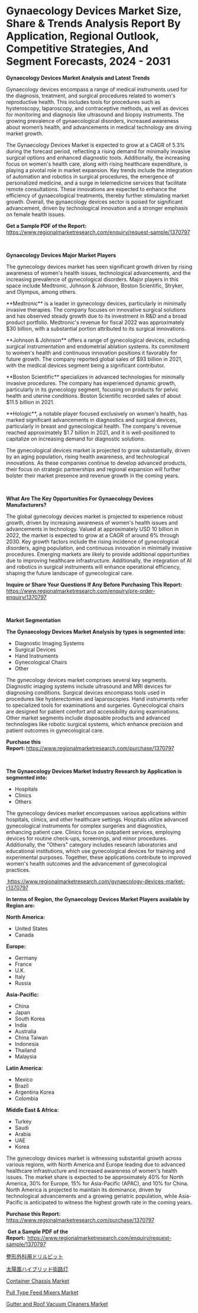 <p><h1>Gynaecology Devices Market Size, Share & Trends Analysis Report By Application, Regional Outlook, Competitive Strategies, And Segment Forecasts, 2024 - 2031</h1></p><p><strong>Gynaecology Devices Market Analysis and Latest Trends</strong></p>
<p><p>Gynaecology devices encompass a range of medical instruments used for the diagnosis, treatment, and surgical procedures related to women's reproductive health. This includes tools for procedures such as hysteroscopy, laparoscopy, and contraceptive methods, as well as devices for monitoring and diagnosis like ultrasound and biopsy instruments. The growing prevalence of gynaecological disorders, increased awareness about women’s health, and advancements in medical technology are driving market growth.</p><p>The Gynaecology Devices Market is expected to grow at a CAGR of 5.3% during the forecast period, reflecting a rising demand for minimally invasive surgical options and enhanced diagnostic tools. Additionally, the increasing focus on women's health care, along with rising healthcare expenditure, is playing a pivotal role in market expansion. Key trends include the integration of automation and robotics in surgical procedures, the emergence of personalized medicine, and a surge in telemedicine services that facilitate remote consultations. These innovations are expected to enhance the efficiency of gynaecological treatments, thereby further stimulating market growth. Overall, the gynaecology devices sector is poised for significant advancement, driven by technological innovation and a stronger emphasis on female health issues.</p></p>
<p><strong>Get a Sample PDF of the Report:&nbsp;</strong> <a href="https://www.regionalmarketresearch.com/enquiry/request-sample/1370797">https://www.regionalmarketresearch.com/enquiry/request-sample/1370797</a></p>
<p>&nbsp;</p>
<p><strong>Gynaecology Devices Major Market Players</strong></p>
<p><p>The gynecology devices market has seen significant growth driven by rising awareness of women's health issues, technological advancements, and the increasing prevalence of gynecological disorders. Major players in this space include Medtronic, Johnson & Johnson, Boston Scientific, Stryker, and Olympus, among others.</p><p>**Medtronic** is a leader in gynecology devices, particularly in minimally invasive therapies. The company focuses on innovative surgical solutions and has observed steady growth due to its investment in R&D and a broad product portfolio. Medtronic's revenue for fiscal 2022 was approximately $30 billion, with a substantial portion attributed to its surgical innovations.</p><p>**Johnson & Johnson** offers a range of gynecological devices, including surgical instrumentation and endometrial ablation systems. Its commitment to women's health and continuous innovation positions it favorably for future growth. The company reported global sales of $93 billion in 2021, with the medical devices segment being a significant contributor.</p><p>**Boston Scientific** specializes in advanced technologies for minimally invasive procedures. The company has experienced dynamic growth, particularly in its gynecology segment, focusing on products for pelvic health and uterine conditions. Boston Scientific recorded sales of about $11.5 billion in 2021.</p><p>**Hologic**, a notable player focused exclusively on women's health, has marked significant advancements in diagnostics and surgical devices, particularly in breast and gynecological health. The company's revenue reached approximately $1.7 billion in 2021, and it is well-positioned to capitalize on increasing demand for diagnostic solutions.</p><p>The gynecological devices market is projected to grow substantially, driven by an aging population, rising health awareness, and technological innovations. As these companies continue to develop advanced products, their focus on strategic partnerships and regional expansion will further bolster their market presence and revenue growth in the coming years.</p></p>
<p>&nbsp;</p>
<p><strong>What Are The Key Opportunities For Gynaecology Devices Manufacturers?</strong></p>
<p><p>The global gynecology devices market is projected to experience robust growth, driven by increasing awareness of women's health issues and advancements in technology. Valued at approximately USD 10 billion in 2022, the market is expected to grow at a CAGR of around 6% through 2030. Key growth factors include the rising incidence of gynecological disorders, aging population, and continuous innovation in minimally invasive procedures. Emerging markets are likely to provide additional opportunities due to improving healthcare infrastructure. Additionally, the integration of AI and robotics in surgical instruments will enhance operational efficiency, shaping the future landscape of gynecological care.</p></p>
<p><strong>Inquire or Share Your Questions If Any Before Purchasing This Report:</strong> <a href="https://www.regionalmarketresearch.com/enquiry/pre-order-enquiry/1370797">https://www.regionalmarketresearch.com/enquiry/pre-order-enquiry/1370797</a></p>
<p>&nbsp;</p>
<p><strong>Market Segmentation</strong></p>
<p><strong>The Gynaecology Devices Market Analysis by types is segmented into:</strong></p>
<p><ul><li>Diagnostic Imaging Systems</li><li>Surgical Devices</li><li>Hand Instruments</li><li>Gynecological Chairs</li><li>Other</li></ul></p>
<p><p>The gynecology devices market comprises several key segments. Diagnostic imaging systems include ultrasound and MRI devices for diagnosing conditions. Surgical devices encompass tools used in procedures like hysterectomies and laparoscopies. Hand instruments refer to specialized tools for examinations and surgeries. Gynecological chairs are designed for patient comfort and accessibility during examinations. Other market segments include disposable products and advanced technologies like robotic surgical systems, which enhance precision and patient outcomes in gynecological care.</p></p>
<p><strong>Purchase this Report:&nbsp;</strong><a href="https://www.regionalmarketresearch.com/purchase/1370797">https://www.regionalmarketresearch.com/purchase/1370797</a></p>
<p>&nbsp;</p>
<p><strong>The Gynaecology Devices Market Industry Research by Application is segmented into:</strong></p>
<p><ul><li>Hospitals</li><li>Clinics</li><li>Others</li></ul></p>
<p><p>The gynecology devices market encompasses various applications within hospitals, clinics, and other healthcare settings. Hospitals utilize advanced gynecological instruments for complex surgeries and diagnostics, enhancing patient care. Clinics focus on outpatient services, employing devices for routine check-ups, screenings, and minor procedures. Additionally, the "Others" category includes research laboratories and educational institutions, which use gynecological devices for training and experimental purposes. Together, these applications contribute to improved women's health outcomes and the advancement of gynecological practices.</p></p>
<p><a href="https://www.regionalmarketresearch.com/gynaecology-devices-market-r1370797">&nbsp;https://www.regionalmarketresearch.com/gynaecology-devices-market-r1370797</a></p>
<p><strong>In terms of Region, the Gynaecology Devices Market Players available by Region are:</strong></p>
<p>
    <p> <strong> North America: </strong>
        <ul>
            <li>United States</li>
            <li>Canada</li>
        </ul>
        </p> 
    <p> <strong> Europe: </strong>
        <ul>
            <li>Germany</li>
            <li>France</li>
            <li>U.K.</li>
            <li>Italy</li>
            <li>Russia</li>
        </ul>
        </p> 
    <p> <strong> Asia-Pacific: </strong>
        <ul>
            <li>China</li>
            <li>Japan</li>
            <li>South Korea</li>
            <li>India</li>
            <li>Australia</li>
            <li>China Taiwan</li>
            <li>Indonesia</li>
            <li>Thailand</li>
            <li>Malaysia</li>
        </ul>
        </p> 
    <p> <strong> Latin America: </strong>
        <ul>
            <li>Mexico</li>
            <li>Brazil</li>
            <li>Argentina Korea</li>
            <li>Colombia</li>
        </ul>
        </p> 
    <p> <strong> Middle East & Africa: </strong>
        <ul>
            <li>Turkey</li>
            <li>Saudi</li>
            <li>Arabia</li>
            <li>UAE</li>
            <li>Korea</li>
        </ul>
    </p>
    </p>
<p><p>The gynecology devices market is witnessing substantial growth across various regions, with North America and Europe leading due to advanced healthcare infrastructure and increased awareness of women's health issues. The market share is expected to be approximately 40% for North America, 30% for Europe, 15% for Asia-Pacific (APAC), and 10% for China. North America is projected to maintain its dominance, driven by technological advancements and a growing geriatric population, while Asia-Pacific is anticipated to witness the highest growth rate in the coming years.</p></p>
<p><strong>Purchase this Report: </strong><a href="https://www.regionalmarketresearch.com/purchase/1370797">https://www.regionalmarketresearch.com/purchase/1370797</a></p>
<p>&nbsp;<strong>Get a Sample PDF of the Report:&nbsp;&nbsp;</strong><a href="https://www.regionalmarketresearch.com/enquiry/request-sample/1370797">https://www.regionalmarketresearch.com/enquiry/request-sample/1370797</a></p>
<p><strong></strong></p>
<p><p><a href="https://medium.com/@abigayleh7fr/%E5%B8%82%E5%A0%B4%E3%81%AE%E3%83%AA%E3%83%BC%E3%83%80%E3%83%BC%E3%81%A8%E5%BE%8C%E3%82%8C%E3%82%92%E5%8F%96%E3%81%A3%E3%81%A6%E3%81%84%E3%82%8B%E4%BC%81%E6%A5%AD-%E3%82%B0%E3%83%AD%E3%83%BC%E3%83%90%E3%83%AB%E6%95%B4%E5%BD%A2%E5%A4%96%E7%A7%91%E7%94%A8%E3%83%89%E3%83%AA%E3%83%AB%E3%83%93%E3%83%83%E3%83%88%E5%B8%82%E5%A0%B4%E3%81%AE%E3%83%88%E3%83%AC%E3%83%B3%E3%83%89%E3%81%A8%E4%BA%88%E6%B8%AC-2024%E5%B9%B4-2031%E5%B9%B4-1454f4cfa8f9?postPublishedType=repub">整形外科用ドリルビット</a></p><p><a href="https://medium.com/@abigayleh7fr/%E5%A4%AA%E9%99%BD%E5%85%89%E3%81%A8%E9%A2%A8%E5%8A%9B%E3%81%AE%E3%83%8F%E3%82%A4%E3%83%96%E3%83%AA%E3%83%83%E3%83%89%E8%A1%97%E7%81%AF%E5%B8%82%E5%A0%B4%E3%81%AE%E3%83%9E%E3%83%83%E3%83%94%E3%83%B3%E3%82%B0-%E3%83%88%E3%83%AC%E3%83%B3%E3%83%89-%E8%AA%B2%E9%A1%8C-%E3%81%9D%E3%81%97%E3%81%A6%E7%AA%81%E7%A0%B4%E5%8F%A3-2024%E5%B9%B4-2031%E5%B9%B4-74429840d8b1?postPublishedType=repub">太陽風ハイブリッド街路灯</a></p><p><a href="https://www.linkedin.com/pulse/pioneering-growth-analyzing-global-container-chassis-market-i4cfc">Container Chassis Market</a></p><p><a href="https://github.com/julyju69/Market-Research-Report-List-5/blob/main/pull-type-feed-mixers-market.md">Pull Type Feed Mixers Market</a></p><p><a href="https://medium.com/@hbhussain/gutter-and-roof-vacuum-cleaners-market-growth-market-segmentation-and-regional-analysis-global-27fe01faee08?postPublishedType=repub">Gutter and Roof Vacuum Cleaners Market</a></p></p>